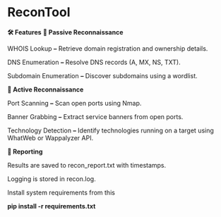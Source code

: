 # ReconTool
**🛠 Features**
**🔹 Passive Reconnaissance**

  WHOIS Lookup **–** Retrieve domain registration and ownership details.

  DNS Enumeration **–** Resolve DNS records (A, MX, NS, TXT).

  Subdomain Enumeration **–** Discover subdomains using a wordlist.

**🔹 Active Reconnaissance**

Port Scanning **–** Scan open ports using Nmap.

Banner Grabbing **–** Extract service banners from open ports.

Technology Detection **–** Identify technologies running on a target using WhatWeb or Wappalyzer API.

**🧾 Reporting**

  Results are saved to recon_report.txt with timestamps.

  Logging is stored in recon.log.

Install system requirements from this


**pip install -r requirements.txt**
